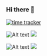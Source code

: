### Hi there 👋

[![time tracker](https://wakatime.com/badge/github/itsharsh/itsharsh.svg)](https://wakatime.com/badge/github/itsharsh/itsharsh)

![Alt text](https://wakatime.com/share/@itsharsh/a167b1c6-a478-4e55-ba0f-034e9bcae4bc.svg)
<img src="https://wakatime.com/share/@itsharsh/a167b1c6-a478-4e55-ba0f-034e9bcae4bc.svg">

![Alt text]("https://wakatime.com/share/@itsharsh/5b185318-c9c8-4c25-b3ea-92cf82a39e4f.svg)
<img src="https://wakatime.com/share/@itsharsh/5b185318-c9c8-4c25-b3ea-92cf82a39e4f.svg">

<!--
**itsharsh/itsharsh** is a ✨ _special_ ✨ repository because its `README.md` (this file) appears on your GitHub profile.

Here are some ideas to get you started:

- 🔭 I’m currently working on ...
- 🌱 I’m currently learning ...
- 👯 I’m looking to collaborate on ...
- 🤔 I’m looking for help with ...
- 💬 Ask me about ...
- 📫 How to reach me: ...
- 😄 Pronouns: ...
- ⚡ Fun fact: ...
-->


